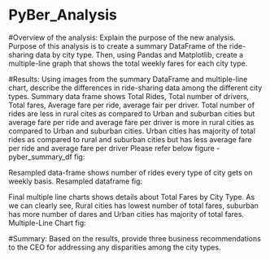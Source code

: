 # PyBer_Analysis

#Overview of the analysis: Explain the purpose of the new analysis.
Purpose of this analysis is to create a summary DataFrame of the ride-sharing data by city type. Then, using Pandas and Matplotlib, create a multiple-line graph that shows the total weekly fares for each city type.



#Results: Using images from the summary DataFrame and multiple-line chart, describe the differences in ride-sharing data among the different city types.
Summary data frame shows Total Rides, Total number of drivers, Total fares, Average fare per ride, average fair per driver. 
Total number of rides are less in rural cites as compared to Urban and suburban cities but average fare per ride and average fare per driver is more in rural cities as compared to Urban and suburban cities.
Urban cities has majority of total rides as compared to rural and suburban cities but has less average fare per ride and average fare per driver
Please refer below figure - 
pyber_summary_df fig:  

Resampled data-frame shows number of rides every type of city gets on weekly basis.
Resampled dataframe fig:

Final multiple line charts shows details about Total Fares by City Type. As we can clearly see, Rural cities has lowest number of total fares, suburban has more number of dares and Urban cities has majority of total fares.
Multiple-Line Chart fig: 


#Summary: Based on the results, provide three business recommendations to the CEO for addressing any disparities among the city types.
